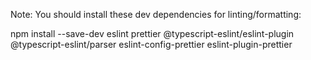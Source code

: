 
Note: You should install these dev dependencies for linting/formatting:

npm install --save-dev eslint prettier @typescript-eslint/eslint-plugin @typescript-eslint/parser eslint-config-prettier eslint-plugin-prettier
